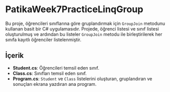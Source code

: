 # PatikaWeek7PracticeLinqGroup

Bu proje, öğrencileri sınıflarına göre gruplandırmak için `GroupJoin` metodunu kullanan basit bir C# uygulamasıdır. Projede, öğrenci listesi ve sınıf listesi oluşturulmuş ve ardından bu listeler `GroupJoin` metodu ile birleştirilerek her sınıfa kayıtlı öğrenciler listelenmiştir.

## İçerik

- **Student.cs**: Öğrencileri temsil eden sınıf.
- **Class.cs**: Sınıfları temsil eden sınıf.
- **Program.cs**: `Student` ve `Class` listelerini oluşturan, gruplandıran ve sonuçları ekrana yazdıran ana program.


